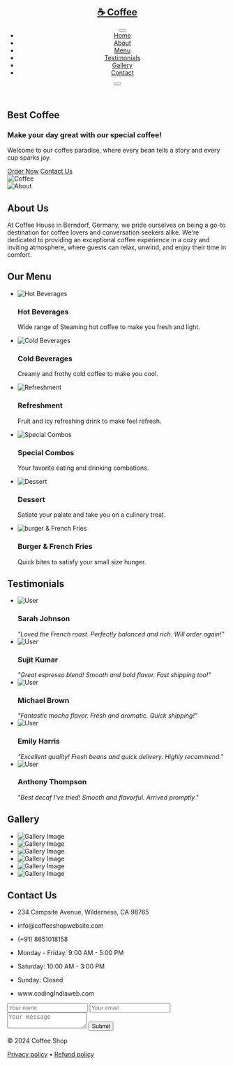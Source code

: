 <!DOCTYPE html>
<!-- Coding by CodingIndia - youtube.com/@codingIndia -->
<html lang="en">
  <head>
    <meta charset="UTF-8" />
    <meta name="viewport" content="width=device-width, initial-scale=1.0" />
    <title>Coffee Website | CodingIndia</title>
    <!-- Linking Font Awesome for icons -->
    <link rel="stylesheet" href="https://cdnjs.cloudflare.com/ajax/libs/font-awesome/6.6.0/css/all.min.css" />
    <!-- Linking Swiper CSS -->
    <link rel="stylesheet" href="https://cdn.jsdelivr.net/npm/swiper@11/swiper-bundle.min.css" />
    <link rel="stylesheet" href="styles2.css" />
  </head>
  <body>
    <!-- Header / Navbar -->
    <header>
      <nav class="navbar">
        <a href="#" class="nav-logo">
          <h2 class="logo-text">☕ Coffee</h2>
        </a>
        <ul class="nav-menu">
          <button id="menu-close-button" class="fas fa-times"></button>
          <li class="nav-item">
            <a href="#" class="nav-link">Home</a>
          </li>
          <li class="nav-item">
            <a href="#about" class="nav-link">About</a>
          </li>
          <li class="nav-item">
            <a href="#menu" class="nav-link">Menu</a>
          </li>
          <li class="nav-item">
            <a href="#testimonials" class="nav-link">Testimonials</a>
          </li>
          <li class="nav-item">
            <a href="#gallery" class="nav-link">Gallery</a>
          </li>
          <li class="nav-item">
            <a href="#contact" class="nav-link">Contact</a>
          </li>
        </ul>
        <button id="menu-open-button" class="fas fa-bars"></button>
      </nav>
    </header>
    <main>
      <!-- Hero section -->
      <section class="hero-section">
        <div class="section-content">
          <div class="hero-details">
            <h2 class="title">Best Coffee</h2>
            <h3 class="subtitle">Make your day great with our special coffee!</h3>
            <p class="description">Welcome to our coffee paradise, where every bean tells a story and every cup sparks joy.</p>
            <div class="buttons">
              <a href="#" class="button order-now">Order Now</a>
              <a href="#contact" class="button contact-us">Contact Us</a>
            </div>
          </div>
          <div class="hero-image-wrapper">
            <img src="coffee.png" alt="Coffee" class="hero-image" />
          </div>
        </div>
      </section>
      <!-- About section -->
      <section class="about-section" id="about">
        <div class="section-content">
          <div class="about-image-wrapper">
            <img src="image.jpg" alt="About" class="about-image" />
          </div>
          <div class="about-details">
            <h2 class="section-title">About Us</h2>
            <p class="text">At Coffee House in Berndorf, Germany, we pride ourselves on being a go-to destination for coffee lovers and conversation seekers alike. We're dedicated to providing an exceptional coffee experience in a cozy and inviting atmosphere, where guests can relax, unwind, and enjoy their time in comfort.</p>
            <div class="social-link-list">
              <a href="#" class="social-link"><i class="fa-brands fa-facebook"></i></a>
              <a href="#" class="social-link"><i class="fa-brands fa-instagram"></i></a>
              <a href="#" class="social-link"><i class="fa-brands fa-x-twitter"></i></a>
            </div>
          </div>
        </div>
      </section>
      <!-- Menu section -->
      <section class="menu-section" id="menu">
        <h2 class="section-title">Our Menu</h2>
        <div class="section-content">
          <ul class="menu-list">
            <li class="menu-item">
              <img src="hot.beverages.png" alt="Hot Beverages" class="menu-image" />
              <div class="menu-details">
                <h3 class="name">Hot Beverages</h3>
                <p class="text">Wide range of Steaming hot coffee to make you fresh and light.</p>
              </div>
            </li>
            <li class="menu-item">
              <img src="cold.beverages.png" alt="Cold Beverages" class="menu-image" />
              <div class="menu-details">
                <h3 class="name">Cold Beverages</h3>
                <p class="text">Creamy and frothy cold coffee to make you cool.</p>
              </div>
            </li>
            <li class="menu-item">
              <img src="refreshment.png" alt="Refreshment" class="menu-image" />
              <div class="menu-details">
                <h3 class="name">Refreshment</h3>
                <p class="text">Fruit and icy refreshing drink to make feel refresh.</p>
              </div>
            </li>
            <li class="menu-item">
              <img src="special.combo.png" alt="Special Combos" class="menu-image" />
              <div class="menu-details">
                <h3 class="name">Special Combos</h3>
                <p class="text">Your favorite eating and drinking combations.</p>
              </div>
            </li>
            <li class="menu-item">
              <img src="desserts.png" alt="Dessert" class="menu-image" />
              <div class="menu-details">
                <h3 class="name">Dessert</h3>
                <p class="text">Satiate your palate and take you on a culinary treat.</p>
              </div>
            </li>
            <li class="menu-item">
              <img src="burger.frenchfries.png" alt="burger & French Fries" class="menu-image" />
              <div class="menu-details">
                <h3 class="name">Burger & French Fries</h3>
                <p class="text">Quick bites to satisfy your small size hunger.</p>
              </div>
            </li>
          </ul>
        </div>
      </section>
      <!-- Testimonials section -->
      <section class="testimonials-section" id="testimonials">
        <h2 class="section-title">Testimonials</h2>
        <div class="section-content">
          <div class="slider-container swiper">
            <div class="slider-wrapper">
              <ul class="testimonials-list swiper-wrapper">
                <li class="testimonial swiper-slide">
                  <img src="user.1.jpg" alt="User" class="user-image">
                  <h3 class="name">Sarah Johnson</h3>
                  <i class="feedback">"Loved the French roast. Perfectly balanced and rich. Will order again!"</i>
                </li>
                <li class="testimonial swiper-slide">
                  <img src="user.2.jpg" alt="User" class="user-image">
                  <h3 class="name">Sujit Kumar</h3>
                  <i class="feedback">"Great espresso blend! Smooth and bold flavor. Fast shipping too!"</i>
                </li>
                <li class="testimonial swiper-slide">
                  <img src="user.3.jpg" alt="User" class="user-image">
                  <h3 class="name">Michael Brown</h3>
                  <i class="feedback">"Fantastic mocha flavor. Fresh and aromatic. Quick shipping!"</i>
                </li>
                <li class="testimonial swiper-slide">
                  <img src="user.4.jpg" alt="User" class="user-image">
                  <h3 class="name">Emily Harris</h3>
                  <i class="feedback">"Excellent quality! Fresh beans and quick delivery. Highly recommend."</i>
                </li>
                <li class="testimonial swiper-slide">
                  <img src="user.5.jpg" alt="User" class="user-image">
                  <h3 class="name">Anthony Thompson</h3>
                  <i class="feedback">"Best decaf I've tried! Smooth and flavorful. Arrived promptly."</i>
                </li>
              </ul>
              <div class="swiper-pagination"></div>
              <div class="swiper-slide-button swiper-button-prev"></div>
              <div class="swiper-slide-button swiper-button-next"></div>
            </div>
          </div>
        </div>
      </section>
      <!-- Gallery section -->
      <section class="gallery-section" id="gallery">
        <h2 class="section-title">Gallery</h2>
        <div class="section-content">
          <ul class="gallery-list">
            <li class="gallery-item">
              <img src="gallery.1.jpg" alt="Gallery Image" class="gallery-image" />
            </li>
            <li class="gallery-item">
              <img src="gallery.2.jpg" alt="Gallery Image" class="gallery-image" />
            </li>
            <li class="gallery-item">
              <img src="gallery.3.jpg" alt="Gallery Image" class="gallery-image" />
            </li>
            <li class="gallery-item">
              <img src="gallery.4.jpg" alt="Gallery Image" class="gallery-image" />
            </li>
            <li class="gallery-item">
              <img src="gallery.5.jpg" alt="Gallery Image" class="gallery-image" />
            </li>
            <li class="gallery-item">
              <img src="gallery.6.jpg" alt="Gallery Image" class="gallery-image" />
            </li>
          </ul>
        </div>
      </section>
      <!-- Contact section -->
      <section class="contact-section" id="contact">
        <h2 class="section-title">Contact Us</h2>
        <div class="section-content">
          <ul class="contact-info-list">
            <li class="contact-info">
              <i class="fa-solid fa-location-crosshairs"></i>
              <p>234 Campsite Avenue, Wilderness, CA 98765</p>
            </li>
            <li class="contact-info">
              <i class="fa-regular fa-envelope"></i>
              <p>info@coffeeshopwebsite.com</p>
            </li>
            <li class="contact-info">
              <i class="fa-solid fa-phone"></i>
              <p>(+91) 8651018158</p>
            </li>
            <li class="contact-info">
              <i class="fa-regular fa-clock"></i>
              <p>Monday - Friday: 9:00 AM - 5:00 PM</p>
            </li>
            <li class="contact-info">
              <i class="fa-regular fa-clock"></i>
              <p>Saturday: 10:00 AM - 3:00 PM</p>
            </li>
            <li class="contact-info">
              <i class="fa-regular fa-clock"></i>
              <p>Sunday: Closed</p>
            </li>
            <li class="contact-info">
              <i class="fa-solid fa-globe"></i>
              <p>www.codingIndiaweb.com</p>
            </li>
          </ul>
          <form action="#" class="contact-form">
            <input type="text" placeholder="Your name" class="form-input" required />
            <input type="email" placeholder="Your email" class="form-input" required />
            <textarea placeholder="Your message" class="form-input" required></textarea>
            <button type="submit" class="button submit-button">Submit</button>
          </form>
        </div>
      </section>
      <!-- Footer section -->
      <footer class="footer-section">
        <div class="section-content">
          <p class="copyright-text">© 2024 Coffee Shop</p>
          <div class="social-link-list">
            <a href="#" class="social-link"><i class="fa-brands fa-facebook"></i></a>
            <a href="#" class="social-link"><i class="fa-brands fa-instagram"></i></a>
            <a href="#" class="social-link"><i class="fa-brands fa-x-twitter"></i></a>
          </div>
          <p class="policy-text">
            <a href="#" class="policy-link">Privacy policy</a>
            <span class="separator">•</span>
            <a href="#" class="policy-link">Refund policy</a>
          </p>
        </div>
      </footer>
    </main>
    <!-- Linking Swiper script -->
    <script src="https://cdn.jsdelivr.net/npm/swiper@11/swiper-bundle.min.js"></script>
    <!-- Linking custom script -->
    <script src="script.js"></script>
  </body>
</html>
